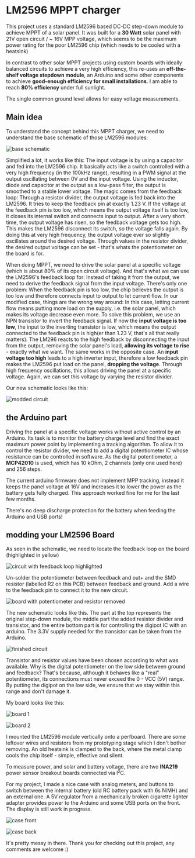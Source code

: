 # LM2596 MPPT charger
This project uses a standard LM2596 based DC-DC step-down module to achieve MPPT of a solar panel.
It was built for a **30 Watt** solar panel with 21V open circuit / ~ 16V MPP voltage, which seems to be the maximum power rating for the poor LM2596 chip (which needs to be cooled with a heatsink)

In contrast to other solar MPPT projects using custom boards with ideally balanced circuits to achieve a very high efficiency, this re-uses an **off-the-shelf voltage stepdown module**, an Arduino and some other components to achieve **good-enough efficiency for small installations**. I am able to reach **80% efficiency** under full sunlight.

The single common ground level allows for easy voltage measurements.


## Main idea

To understand the concept behind this MPPT charger, we need to understand the base schematic of those LM2596 modules:

![base schematic](images/initial_circuit.png)

Simplified a lot, it works like this: The input voltage is by using a capacitor and fed into the LM2596 chip. It basically acts like a switch controlled with a very high frequency (in the 100kHz range), resulting in a PWM signal at the output oscillating between 0V and the input voltage. Using the inductor, diode and capacitor at the output as a low-pass filter, the output is smoothed to a stable lower voltage. The magic comes from the feedback loop: Through a resistor divider, the output voltage is fed back into the LM2596. It tries to keep the feedback pin at exactly 1.23 V. If the voltage at the feedback pin is too low, which means the output voltage itself is too low, it closes its internal switch and connects input to output. After a very short time, the output voltage has risen, so the feedback voltage gets too high. This makes the LM2596 disconnect its switch, so the voltage falls again. By doing this at very high frequency, the output voltage ever so slightly oscillates around the desired voltage. Through values in the resistor divider, the desired output voltage can be set - that's whats the potentiometer on the board is for.

When doing MPPT, we need to drive the solar panel at a specific voltage (which is about 80% of its open circuit voltage). And that's what we can use the LM2596's feedback loop for: Instead of taking it from the output, we need to derive the feedback signal from the input voltage. There's only one problem: When the feedback pin is too low, the chip believes the output is too low and therefore connects input to output to let current flow. In our modified case, things are the wrong way around: In this case, letting current flow means putting more load on the supply, i.e. the solar panel, which makes its voltage decrease even more.
To solve this problem, we use an NPN transistor to invert the feedback signal.
If now the **input voltage is too low**, the input to the inverting transistor is low, which means the output connected to the feedback pin is high(er than 1.23 V, that's all that really matters). The LM296 reacts to the high feedback by disconnecting the input from the output, removing the solar panel's load, **allowing its voltage to rise** - exactly what we want.
The same works in the opposite case. An **input voltage too high** leads to a high inverter input, therefore a low feedback pin makes the LM2596 put load on the panel, **dropping the voltage**.
Through high frequency oscillations, this allows driving the panel at a specific voltage.
Again, we can set this voltage by varying the resistor divider.

Our new schematic looks like this:

![modded circuit](images/modded_circuit.png)

## the Arduino part

Driving the panel at a specific voltage works without active control by an Arduino.
Its task is to monitor the battery charge level and find the exact maximum power point by implementing a tracking algorithm. To allow it to control the resistor divider, we need to add a digital potentiometer IC whose resistance can be controlled in software. As the digital potentiometer, a **MCP42010** is used, which has 10 kOhm, 2 channels (only one used here) and 256 steps.

The current arduino firmware does not implement MPP tracking, instead it keeps the panel voltage at 16V and increases it to lower the power as the battery gets fully charged. This approach worked fine for me for the last few months.

There's no deep discharge protection for the battery when feeding the Arduino and USB ports!

## modding your LM2596 Board

As seen in the schematic, we need to locate the feedback loop on the board (highlighted in yellow)

![circuit with feedback loop highlighted](images/feedback_loop.png)

Un-solder the potentiometer between feedback and out+ and the SMD resistor (labelled R2 on this PCB) between feedback and ground. Add a wire to the feedback pin to connect it to the new circuit.

![board with potentiometer and resistor removed](images/removed_resistors.jpg)

The new schematic looks like this. The part at the top represents the original step-down module, the middle part the added resistor divider and transistor, and the entire bottom part is for controlling the digipot IC with an arduino.
The 3.3V supply needed for the transistor can be taken from the Arduino.

![finished circuit](images/finished_circuit.png)

Transistor and resistor values have been chosen according to what was available.
Why is the digital potentiometer on the low side between ground and feedback? That's because, although it behaves like a "real" potentiometer, its connections must never exceed the 0 - VCC (5V) range. By putting the digipot on the low side, we ensure that we stay within this range and don't damage it.

My board looks like this:

![board 1](images/board1.jpg)

![board 2](images/board2.jpg)

I mounted the LM2596 module vertically onto a perfboard. There are some leftover wires and resistors from my prototyping stage which I don't bother removing. An old heatsink is clamped to the back, where the metal clamp cools the chip itself - simple, effective and silent.

To measure power, and solar and battery voltage, there are two **INA219** power sensor breakout boards connected via I²C. 

For my project, I made a nice case with analog meters, and buttons to switch between the internal battery (old RC battery pack with 6s NiMH) and an external one. A 5V regulator from a mechanically broken cigarette lighter adapter provides power to the Arduino and some USB ports on the front. The display is still work in progress.

![case front](images/front.jpg)

![case back](images/back.jpg)

It's pretty messy in there. Thank you for checking out this project, any comments are welcome :)

